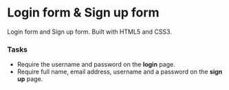 # Login form & Sign up form

Login form and Sign up form. Built with HTML5 and CSS3. 

### Tasks

* Require the username and password on the **login** page.
* Require full name, email address, username and a password on the **sign up** page.
